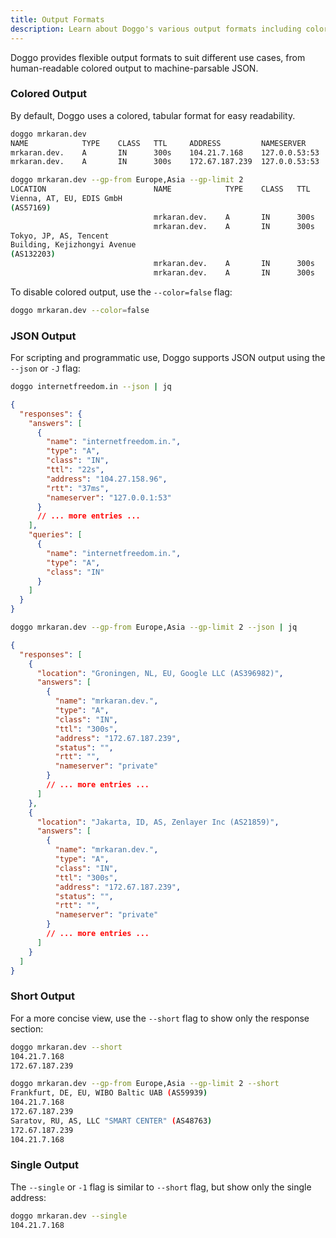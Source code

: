 ```yaml
---
title: Output Formats
description: Learn about Doggo's various output formats including colored, JSON, short, and single outputs
---
```


Doggo provides flexible output formats to suit different use cases, from human-readable colored output to machine-parsable JSON.

### Colored Output

By default, Doggo uses a colored, tabular format for easy readability.

```bash
doggo mrkaran.dev
NAME            TYPE    CLASS   TTL     ADDRESS         NAMESERVER
mrkaran.dev.    A       IN      300s    104.21.7.168    127.0.0.53:53
mrkaran.dev.    A       IN      300s    172.67.187.239  127.0.0.53:53
```

```bash
doggo mrkaran.dev --gp-from Europe,Asia --gp-limit 2
LOCATION                      	NAME        	TYPE	CLASS	TTL 	ADDRESS       	NAMESERVER
Vienna, AT, EU, EDIS GmbH
(AS57169)
                              	mrkaran.dev.	A   	IN   	300s	104.21.7.168  	private
                              	mrkaran.dev.	A   	IN   	300s	172.67.187.239	private
Tokyo, JP, AS, Tencent
Building, Kejizhongyi Avenue
(AS132203)
                              	mrkaran.dev.	A   	IN   	300s	104.21.7.168  	private
                              	mrkaran.dev.	A   	IN   	300s	172.67.187.239	private
```

To disable colored output, use the `--color=false` flag:

```bash
doggo mrkaran.dev --color=false
```

### JSON Output

For scripting and programmatic use, Doggo supports JSON output using the `--json` or `-J` flag:

```bash
doggo internetfreedom.in --json | jq
```

```json
{
  "responses": {
    "answers": [
      {
        "name": "internetfreedom.in.",
        "type": "A",
        "class": "IN",
        "ttl": "22s",
        "address": "104.27.158.96",
        "rtt": "37ms",
        "nameserver": "127.0.0.1:53"
      }
      // ... more entries ...
    ],
    "queries": [
      {
        "name": "internetfreedom.in.",
        "type": "A",
        "class": "IN"
      }
    ]
  }
}
```

```bash
doggo mrkaran.dev --gp-from Europe,Asia --gp-limit 2 --json | jq
```

```json
{
  "responses": [
    {
      "location": "Groningen, NL, EU, Google LLC (AS396982)",
      "answers": [
        {
          "name": "mrkaran.dev.",
          "type": "A",
          "class": "IN",
          "ttl": "300s",
          "address": "172.67.187.239",
          "status": "",
          "rtt": "",
          "nameserver": "private"
        }
        // ... more entries ...
      ]
    },
    {
      "location": "Jakarta, ID, AS, Zenlayer Inc (AS21859)",
      "answers": [
        {
          "name": "mrkaran.dev.",
          "type": "A",
          "class": "IN",
          "ttl": "300s",
          "address": "172.67.187.239",
          "status": "",
          "rtt": "",
          "nameserver": "private"
        }
        // ... more entries ...
      ]
    }
  ]
}
```

### Short Output

For a more concise view, use the `--short` flag to show only the response section:

```bash
doggo mrkaran.dev --short
104.21.7.168
172.67.187.239
```

```bash
doggo mrkaran.dev --gp-from Europe,Asia --gp-limit 2 --short
Frankfurt, DE, EU, WIBO Baltic UAB (AS59939)
104.21.7.168
172.67.187.239
Saratov, RU, AS, LLC "SMART CENTER" (AS48763)
172.67.187.239
104.21.7.168
```

### Single Output

The `--single` or `-1` flag is similar to `--short` flag, but show only the single address:

```bash
doggo mrkaran.dev --single
104.21.7.168
```
